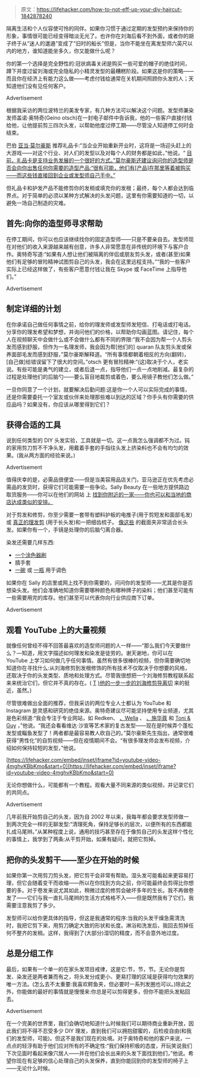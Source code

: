 > 原文：<https://lifehacker.com/how-to-not-eff-up-your-diy-haircut-1842878240>

隔离生活和个人仪容使可怜的同伴。如果你习惯于通过定期的发型预约来保持你的形象，事情很可能已经变得暗淡无光了。也许你在刘海后看不到外面，或者你的胡子终于从“迷人的邋遢”变成了“旧时的船长”但是，当你不能坐在离发型师六英尺以内的地方，谁知道能坐多久，你又能做什么呢？

你的第一个选择是完全野性的:冠状病毒关闭是购买一些可爱的帽子的绝佳时间，蹲下并度过留刘海或完全隐私的小精灵发型的最糟糕阶段。如果这是你的策略——而且你在经济上有能力这么做——考虑付钱给通常在关机期间照顾你头发的人；天知道他们没有见任何客户。

<label class="bxm4mm-13 juykRM">Advertisement</label>

根据我采访的两位波特兰的美发专家，有几种方法可以解决这个问题。发型师兼染发师盖诺·奥特奇(Geino otsch)在一封电子邮件中告诉我，他的一些客户直接付钱给他，让他提前剪三四次头发，以帮助他度过停工期——尽管没人知道停工何时会结束。

巴伯 [亚当·莫尔豪斯](https://morehousebarbers.wordpress.com/) 推荐礼品卡:“当企业开始重新开业时，这将是一场迎头赶上的大游戏——对这个行业、对人们的发型以及对每个人的财务都是如此，”他说。“ [目前，礼品卡是支持业务发展的一个很好的方式。”莫尔豪斯还建议询问你的造型师是否会向你出售任何你需要的造型产品:“很有可能，他们有[产品]在那里等着被购买——而这些钱直接回到企业或发型师自己手中。”](https://lifehacker.com/support-your-local-businesses-by-buying-gift-cards-to-u-1842310796)

但礼品卡和护发产品不能修剪你的发梢或填充你的发根；最终，每个人都会达到临界点。对于简单的必须以某种方式解决的头发问题，这里有你需要知道的一切，以避免一场自己制造的灾难。

## **首先:向你的造型师寻求帮助**

在停工期间，你可以也应该继续找你的固定造型师——只是不要亲自去。发型师现在对他们的收入来源越来越有创意，许多人非常愿意在非传统的环境下与客户合作。奥特奇写道:“如果有人想让他们被隔离的伴侣或朋友剪头发，或者(甚至)如果他们有足够的冒险精神试图剪自己的头发，我会在这里远程支持。”“我的一些客户实际上已经这样做了，有些客户愿意付钱让我在 Skype 或 FaceTime 上指导他们。”

<label class="bxm4mm-13 juykRM">Advertisement</label>

## 制定详细的计划

在你承诺自己做任何事情之前，给你的理发师或发型师发短信、打电话或打电话。分享你的理发希望和梦想，并询问他们的价格，以帮助你勾画蓝图。请记住，每个人在视频聊天中会做什么或不会做什么都有不同的界限:“我不会因为帮一个人剪头发而感到舒服，但作为一名理发师，我会因为帮[他们的] quaran 队友剪头发或保养面部毛发而感到舒服，”莫尔豪斯解释道。“所有事情都朝着相反的方向(翻转)，[自己做]给错误留下了很大的空间。”otsch 更有冒险精神:“(这)取决于个人，老实说。有些可能是勇气的建立，或者后退一点，指导他们一点一点地削减。最复杂的过程是处理他们的后脑勺——要么盲目地裁剪或着色，要么用镜子教他们怎么做。”

一旦你同意了一个计划，就要解决后勤问题:这是你一个人可以实际完成的事情，还是你需要委托一个室友或伙伴来处理那些难以到达的区域？你手头有你需要的供应品吗？如果没有，你应该从哪里得到它们？

## **获得合适的工具**

说到任何类型的 DIY 头发实验，工具就是一切。这一点我怎么强调都不为过。钝的家用剪刀剪不干净头发，用戴着手套的手指往头发上挤染料也不会有均匀的效果。(我从两方面的经验来说。)

<label class="bxm4mm-13 juykRM">Advertisement</label>

值得庆幸的是，必需品很便宜——但是当美容用品店关门，亚马逊正在优先考虑必需品的发货时，获得它们可能需要一些争论。Sally Beauty 在一些地方提供路边取货服务——你可以在他们的网站 上 [找到你附近的一家——你也可以和当地的商店达成类似的安排。](https://www.sallybeauty.com/important-updates/?icid=hp-alert_curbside-pickup)

对于剪发和修剪，你至少需要一套带有塑料护板的电推子(用于剪短发和面部毛发)或 [真正的理发剪](https://www.sallybeauty.com/hair/shears-and-hair-shapers/semi-offset-bronze-shear-6-inch/SBS-520014.html) (用于长头发)和一把细齿梳子。 [像这些](https://www.sallybeauty.com/brands/salon-care/pink-and-black-croc-clips/SBS-292431.html) 的截面夹非常适合长头发。如果你有一个，手镜是处理你的后脑勺离合器。

染发还需要几样东西:

*   [一个涂色器刷](https://www.sallybeauty.com/hair/hair-color/hair-color-accessories/applicators/classic-coloring-brush/SBS-002183.html)
*   腈手套
*   [一碗](https://www.sallybeauty.com/hair/hair-color/hair-color-accessories/hair-color-mixing-bowl-in-black/SBS-292701.html) 或 [一瓶](https://www.sallybeauty.com/hair/hair-color/hair-color-accessories/applicators/narrow-tip-applicator-bottle/SBS-292027.html) 用于调色

如果你在 Sally 的店里或网上找不到你需要的，问问你的发型师——尤其是你是否想染头发。他们会准确地知道你需要哪种颜色和哪种牌子的染料；他们甚至可能有一些需要用完的库存。他们甚至可以代表你向行业供应商下订单。

<label class="bxm4mm-13 juykRM">Advertisement</label>

## 观看 YouTube 上的大量视频

就像任何曾经不得不回答最喜欢的造型师问题的人一样——“那么我们今天要做什么？—知道，用文字描述如何理发和染发是徒劳的。谢天谢地，你可以在 YouTube 上学习如何做几乎任何事情。虽然有很多很棒的视频，但你需要确切地知道你在寻找什么:从刘海修剪到发根修饰的所有技术不仅取决于你想要的风格，还取决于你的头发类型、质地和处理方式。尽管我很想把一个刘海修剪教程联系起来来统治它们，但它并不真的存在。( [T](https://www.thecut.com/2012/08/how-to-trim-bangs-at-home-without-screwing-up.html) [)他的一步一步的刘海修剪导离切](https://www.thecut.com/2012/08/how-to-trim-bangs-at-home-without-screwing-up.html) 来的挺近，虽然。)

尽管很难做出全面的推荐，但我采访的两位专业人士都认为 YouTube 和 Instagram 是灵感和研究的绝佳来源。奥特奇建议尽可能坚持使用专业频道，尤其是色彩频道:“我会专注于专业网站，如 Redken、 [、Wella](https://www.youtube.com/user/WellaTrendVision) 、 [、施华蔻](https://www.youtube.com/user/Apassionforhair/featured) 和 [Toni & Guy](https://www.youtube.com/user/toniguy) ，”他说。“我还会看看维达·沙宣等艺术家的复古发型——现在是时候弄个蓬松发型或鲻鱼发型了！两者都是最容易教人砍自己的。”莫尔豪斯先生指出，通常很难获得“男性化”的自剪视频——但在疫情期间不会。“有很多理发师会发布视频，介绍如何保持较短的发型，”他说。

 [https://lifehacker.com/embed/inset/iframe?id=youtube-video-4mghvKBbKmo&start=0](https://lifehacker.com/embed/inset/iframe?id=youtube-video-4mghvKBbKmo&start=0) 

无论你想做什么，可能都有一个教程。观看大量不同来源的类似视频，并记录它们的共同点。

<label class="bxm4mm-13 juykRM">Advertisement</label>

几年前我开始剪自己的头发，因为自 2002 年以来，我每年都会要求发型师做一到两次完全一样的无聊发型:“清理死角，保持足够长的层次，以便所有的东西都能扎成马尾辫。”从某种程度上说，通用的技巧甚至存在于像剪自己的头发这样个性化的事情上，我学到了两条:从干剪开始，如果有疑问，就把它剪掉。

## 把你的头发剪干——至少在开始的时候

如果你第一次用剪刀剪头发，把它剪干会非常有帮助。湿头发可能看起来更容易打理，但它会随着变干而收缩——所以在你找到方向之前，你可能最终会剪得比你想要的多。对于卷发来说尤其如此，稍微过度的修剪会破坏多年的生长。我不再做卷发了——它们与我一直扎马尾辫的生活方式格格不入——但是既然我有了它们，我需要注意我剪了多少。

发型师可以给你更具体的指导，但这是我通常的程序:当我的头发干燥急需清洗时，我把它剪下来，用剪刀确定大致的形状和长度。淋浴和洗发后，我回去剪掉任何不整齐的发梢。这样，我得到了(大部分)湿切的精度，而不会意外地过度。

## 总是分组工作

最后，如果有一个单一的在家头发项目戒律，这是它:节，节，节。无论你是剪发、染发还是两者兼而有之，将头发分成更小、更易打理的区域是获得均匀效果的唯一方法。(怎么去不太重要:我喜欢鳄鱼夹，但必要时一系列发圈也可以。)除此之外，你能做的最好的事情就是慢慢来:你总是可以剪得更多，但你不能把头发粘回去。

<label class="bxm4mm-13 juykRM">Advertisement</label>

在一个完美的世界里，我们会确切地知道什么时候我们可以期待商业重新开放，因此我们将不得不忍受多少 DIY 理发，直到我们可以拥抱甜蜜的，后检疫自由(和我们的发型师，可能)。但这不是我们现在的处境。对于奥特奇和他的客户来说，一点点的轻浮有助于他们应对所有的不确定性:“我们保持积极的态度，开玩笑说我们下次见面时看起来像穴居人——并在他们会长出来的头发下面找到他们，”他说。希望你现在有足够的信心处理自己的头发保养，直到你能回到你的发型师的椅子上——无论什么时候。